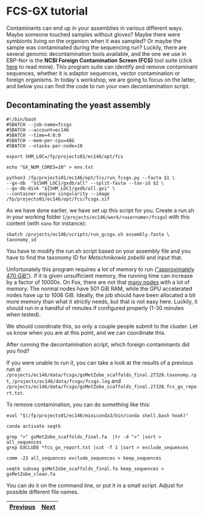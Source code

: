 # FCS-GX tutorial

Contaminants can end up in your assemblies in various different ways. Maybe someone touched samples without gloves? Maybe there were symbionts living on the organism when it was sampled? Or maybe the sample was contaminated during the sequencing run? Luckily, there are several genomic decontamination tools available, and the one we use in EBP-Nor is the **NCBI Foreign Contamination Screen (FCS)** tool suite (click [here](https://github.com/ncbi/fcs) to read more). This program suite can identify and remove contaminant sequences, whether it is adaptor sequences, vector contamination or foreign organisms. In today´s workshop, we are going to focus on the latter, and below you can find the code to run your own decontamination script. 

## Decontaminating the yeast assembly

```
#!/bin/bash
#SBATCH --job-name=fcsgx
#SBATCH --account=ec146
#SBATCH --time=4:0:0
#SBATCH --mem-per-cpu=48G
#SBATCH --ntasks-per-node=10

export SHM_LOC=/fp/projects01/ec146/opt/fcs

echo "GX_NUM_CORES=10" > env.txt

python3 /fp/projects01/ec146/opt/fcs/run_fcsgx.py --fasta $1 \
--gx-db  "${SHM_LOC}/gxdb/all" --split-fasta --tax-id $2 \
--gx-db-disk "${SHM_LOC}/gxdb/all.gxi" \
--container-engine singularity --image /fp/projects01/ec146/opt/fcs/fcsgx.sif
```

As we have done earlier, we have set up this script for you. Create a run.sh in your working folder (`/projects/ec146/work/<username>/fcsgx`) with this content (with `nano` for instance):

```
sbatch /projects/ec146/scripts/run_gcsgx.sh assembly.fasta \
taxonomy_id
```
You have to modify the run.sh script based on your assembly file and you have to find the taxonomy ID for *Metschnikowia zobellii* and input that.

Unfortunately this program requires a lot of memory to run (["approximately 470 GiB"](https://github.com/ncbi/fcs/wiki/FCS-GX)). If it is given unsufficient memory, the running time can increase by a factor of 10000x. On Fox, there are not that [many nodes](https://www.uio.no/english/services/it/research/platforms/edu-research/help/fox/system-overview.md) with a lot of memory. The normal nodes have 501 GiB RAM, while the GPU accelerated nodes have up to 1006 GiB. Ideally, the job should have been allocated a bit more memory than what it strictly needs, but that is not easy here. Luckily, it should run in a handful of minutes if configured properly (1-30 minutes when tested). 

We should coordinate this, so only a couple people submit to the cluster. Let us know when you are at this point, and we can coordinate this.

After running the decontamination script, which foreign contaminants did you find?

If you were unable to run it, you can take a look at the results of a previous run at `/projects/ec146/data/fcsgx/gsMetZobe_scaffolds_final.27328.taxonomy.rpt`, `/projects/ec146/data/fcsgx/fcsgx.log` and `/projects/ec146/data/fcsgx/gsMetZobe_scaffolds_final.27328.fcs_gx_report.txt`. 

To remove contamination, you can do something like this:
```
eval "$(/fp/projects01/ec146/miniconda3/bin/conda shell.bash hook)" 

conda activate seqtk

grep ">" gsMetZobe_scaffolds_final.fa  |tr -d ">" |sort > all_sequences
grep EXCLUDE *fcs_gx_report.txt |cut -f 1 |sort > exclude_sequences

comm -23 all_sequences exclude_sequences > keep_sequences

seqtk subseq gsMetZobe_scaffolds_final.fa keep_sequences > gsMetZobe_clean.fa 
```
You can do it on the command line, or put it in a small script. Adjust for possible different file names.




|[Previous](https://github.com/ebp-nor/genome-assembly-workshop-2022/blob/main/08_Merqury.md)|[Next](https://github.com/ebp-nor/genome-assembly-workshop-2022/blob/main/10_Rapid_curation.md)|
|---|---|
